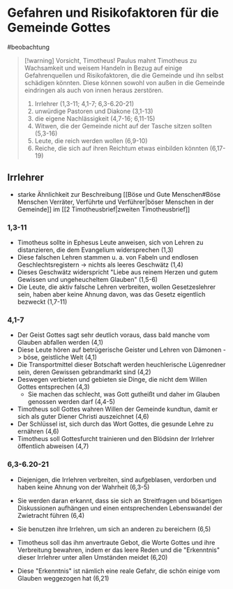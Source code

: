 # Gefahren und Risikofaktoren für die Gemeinde Gottes

#beobachtung 

> [!warning] Vorsicht, Timotheus!
> Paulus mahnt Timotheus zu Wachsamkeit und weisem Handeln in Bezug auf einige Gefahrenquellen und Risikofaktoren, die die Gemeinde und ihn selbst schädigen könnten. Diese können sowohl von außen in die Gemeinde eindringen als auch von innen heraus zerstören.
> 
> 1. Irrlehrer (1,3-11; 4,1-7; 6,3-6.20-21)
> 2. unwürdige Pastoren und Diakone (3,1-13)
> 3. die eigene Nachlässigkeit (4,7-16; 6,11-15)
> 4. Witwen, die der Gemeinde nicht auf der Tasche sitzen sollten (5,3-16)
> 5. Leute, die reich werden wollen (6,9-10)
> 6. Reiche, die sich auf ihren Reichtum etwas einbilden könnten (6,17-19)

## Irrlehrer

- starke Ähnlichkeit zur Beschreibung [[Böse und Gute Menschen#Böse Menschen Verräter, Verführte und Verführer|böser Menschen in der Gemeinde]] im [[2 Timotheusbrief|zweiten Timotheusbrief]]

### 1,3-11

- Timotheus sollte in Ephesus Leute anweisen, sich von Lehren zu distanzieren, die dem Evangelium widersprechen (1,3)
- Diese falschen Lehren stammen u. a. von Fabeln und endlosen Geschlechtsregistern -> nichts als leeres Geschwätz (1,4)
- Dieses Geschwätz widerspricht "Liebe aus reinem Herzen und gutem Gewissen und ungeheucheltem Glauben" (1,5-6)
- Die Leute, die aktiv falsche Lehren verbreiten, wollen Gesetzeslehrer sein, haben aber keine Ahnung davon, was das Gesetz eigentlich bezweckt (1,7-11)

### 4,1-7

- Der Geist Gottes sagt sehr deutlich voraus, dass bald manche vom Glauben abfallen werden (4,1)
- Diese Leute hören auf betrügerische Geister und Lehren von Dämonen -> böse, geistliche Welt (4,1)
- Die Transportmittel dieser Botschaft werden heuchlerische Lügenredner sein, deren Gewissen gebrandmarkt sind (4,2)
- Deswegen verbieten und gebieten sie Dinge, die nicht dem Willen Gottes entsprechen (4,3)
	- Sie machen das schlecht, was Gott gutheißt und daher im Glauben genossen werden darf (4,4-5)
- Timotheus soll Gottes wahren Willen der Gemeinde kundtun, damit er sich als guter Diener Christi auszeichnet (4,6)
- Der Schlüssel ist, sich durch das Wort Gottes, die gesunde Lehre zu ernähren (4,6)
- Timotheus soll Gottesfurcht trainieren und den Blödsinn der Irrlehrer öffentlich abweisen (4,7)

### 6,3-6.20-21

- Diejenigen, die Irrlehren verbreiten, sind aufgeblasen, verdorben und haben keine Ahnung von der Wahrheit (6,3-5)
- Sie werden daran erkannt, dass sie sich an Streitfragen und bösartigen Diskussionen aufhängen und einen entsprechenden Lebenswandel der Zwietracht führen (6,4)
- Sie benutzen ihre Irrlehren, um sich an anderen zu bereichern (6,5)

- Timotheus soll das ihm anvertraute Gebot, die Worte Gottes und ihre Verbreitung bewahren, indem er das leere Reden und die "Erkenntnis" dieser Irrlehrer unter allen Umständen meidet (6,20)
- Diese "Erkenntnis" ist nämlich eine reale Gefahr, die schön einige vom Glauben weggezogen hat (6,21)